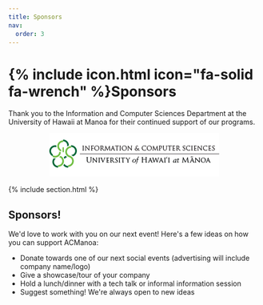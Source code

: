 ```yaml
---
title: Sponsors
nav:
  order: 3
---
```


# {% include icon.html icon="fa-solid fa-wrench" %}Sponsors

Thank you to the Information and Computer Sciences Department at the University of Hawaii at Manoa for their continued support of our programs.

<center>
	<img src="/images/uhics.png" alt="UH ICS Logo">
</center>

{% include section.html %}

## Sponsors!

We'd love to work with you on our next event! Here's a few ideas on how you can support ACManoa:
- Donate towards one of our next social events (advertising will include company name/logo)
- Give a showcase/tour of your company
- Hold a lunch/dinner with a tech talk or informal information session
- Suggest something! We're always open to new ideas


